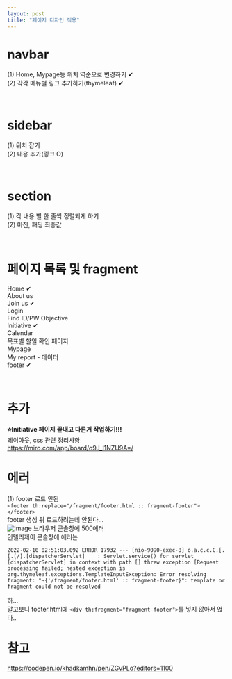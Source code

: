 ```yaml
---
layout: post
title: "페이지 디자인 적용"
---
```


# navbar
(1) Home, Mypage등 위치 역순으로 변경하기 ✔  
(2) 각각 메뉴별 링크 추가하기(thymeleaf) ✔  

<br>

# sidebar
(1) 위치 잡기  
(2) 내용 추가(링크 O)  

<br>

# section
(1) 각 내용 별 한 줄씩 정렬되게 하기  
(2) 마진, 패딩 최종값  

<br>

# 페이지 목록 및 fragment
Home ✔  
About us  
Join us ✔  
Login  
Find ID/PW
Objective  
Initiative ✔  
Calendar  
목표별 할일 확인 페이지  
Mypage  
My report - 데이터  
footer ✔  

<br>

# 추가
<b>⭐Initiative 페이지 끝내고 다른거 작업하기!!! </b>  
레이아웃, css 관련 정리사항  
https://miro.com/app/board/o9J_l1NZU9A=/

# 에러
(1) footer 로드 안됨  
`<footer th:replace="/fragment/footer.html :: fragment-footer"></footer>`  
footer 생성 뒤 로드하려는데 안된다...  
![image](https://user-images.githubusercontent.com/86642180/153260487-5e529779-5e5c-49bd-b8b9-e92755b7e738.png)
브라우저 콘솔창에 500에러  
인텔리제이 콘솔창에 에러는  
```
2022-02-10 02:51:03.092 ERROR 17932 --- [nio-9090-exec-8] o.a.c.c.C.[.[.[/].[dispatcherServlet]    : Servlet.service() for servlet [dispatcherServlet] in context with path [] threw exception [Request processing failed; nested exception is org.thymeleaf.exceptions.TemplateInputException: Error resolving fragment: "~{'/fragment/footer.html' :: fragment-footer}": template or fragment could not be resolved
```
하...  
알고보니 footer.html에 `<div th:fragment="fragment-footer">`를 넣지 않아서 였다..  

# 참고
https://codepen.io/khadkamhn/pen/ZGvPLo?editors=1100
